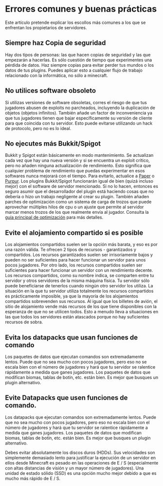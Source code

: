 # Errores comunes y buenas prácticas

Este artículo pretende explicar los escollos más comunes a los que se enfrentan los propietarios de servidores.

## Siempre **haz Copia de seguridad**

Hay dos tipos de personas: las que hacen copias de seguridad y las que empezarán a hacerlas. Es sólo cuestión de tiempo que experimentes una pérdida de datos. Haz siempre copias para evitar perder tus mundos o los datos de tus plugins. Puedes aplicar esto a cualquier flujo de trabajo relacionado con la informática, no sólo a minecraft.

## No utilices software obsoleto

Si utilizas versiones de software obsoletas, corres el riesgo de que tus jugadores abusen de exploits no parcheados, incluyendo la duplicación de objetos (objetos infinitos). También añade un factor de inconveniencia ya que tus jugadores tienen que bajar específicamente su versión de cliente para que coincida con tu servidor. Esto puede evitarse utilizando un hack de protocolo, pero no es lo ideal.

## No ejecutes más Bukkit/Spigot

Bukkit y Spigot están básicamente en modo mantenimiento. Se actualizan cada vez que hay una nueva versión y si se encuentra un exploit crítico, pero no añaden ninguna actualización de rendimiento. Esto significa que cualquier problema de rendimiento que puedas experimentar en esos softwares nunca mejorará con el tiempo. Para evitarlo, actualice a [Paper](https://papermc.io/downloads) o [Purpur](https://purpurmc.org/downloads). Los plugins Bukkit/Spigot funcionarán igual de bien (quizá incluso mejor) con el software de servidor mencionado. Si no lo hacen, entonces es seguro asumir que el desarrollador del plugin está haciendo cosas que no debería o hizo un trabajo negligente al crear su plugin. También añaden parches de optimización como un sistema de carga de trozos que puede aprovechar múltiples hilos de cpu o un ajuste que permite al servidor marcar menos trozos de los que realmente envía al jugador. Consulta la [guía principal de optimización](https://github.com/spectrasonic117/minecraft-optimization) para más detalles.

## Evite el alojamiento compartido si es posible

Los alojamientos compartidos suelen ser la opción más barata, y eso es por una razón válida. Te ofrecen 2 tipos de recursos - garantizados y compartidos. Los recursos garantizados suelen ser irrisoriamente bajos y pueden no ser suficientes para hacer funcionar un servidor para unos pocos jugadores. Por otro lado, los recursos compartidos suelen ser suficientes para hacer funcionar un servidor con un rendimiento decente. Los recursos compartidos, como su nombre indica, se comparten entre tu servidor y otros servidores de la misma máquina física. Tu servidor sólo puede beneficiarse de tenerlos cuando ningún otro servidor los utiliza. La situación en la que tu servidor utiliza totalmente los recursos compartidos es prácticamente imposible, ya que la mayoría de los alojamientos compartidos sobrevenden sus recursos. Al igual que los billetes de avión, el sitio de alojamiento vende más recursos de los que tiene disponibles con la esperanza de que no se utilicen todos. Esto a menudo lleva a situaciones en las que todos los servidores están atascados porque no hay suficientes recursos de sobra.

## Evita los datapacks que usan funciones de comando

Los paquetes de datos que ejecutan comandos son extremadamente lentos. Puede que no sea mucho con pocos jugadores, pero eso no se escala bien con el número de jugadores y hará que tu servidor se ralentice rápidamente a medida que ganes jugadores. Los paquetes de datos que modifican biomas, tablas de botín, etc. están bien. Es mejor que busques un plugin alternativo.

## Evite Datapacks que usen funciones de comando.

Los datapacks que ejecutan comandos son extremadamente lentos. Puede que no sea mucho con pocos jugadores, pero eso no escala bien con el número de jugadores y hará que tu servidor se ralentice rápidamente a medida que ganes jugadores. Los paquetes de datos que modifican biomas, tablas de botín, etc. están bien. Es mejor que busques un plugin alternativo.

Debes evitar absolutamente los discos duros (HDDs). Sus velocidades son simplemente demasiado lento para justificar la ejecución de un servidor en ellos desde Minecraft es pesado en las operaciones de E / S (especialmente con altas distancias de visión y un mayor número de jugadores). Una unidad de estado sólido (SSD) es una opción mucho mejor debido a que es mucho más rápido de E / S.
